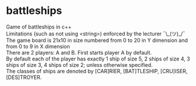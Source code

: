# battleships
Game of battleships in c++  
Limitations (such as not using \<string\>) enforced by the lecturer ¯\\\_(ツ)\_/¯  
The game board is 21x10 in size numbered from 0 to 20 in Y dimension and from 0 to 9
in X dimension  
There are 2 players: A and B. First starts player A by default.  
By default each of the player has exactly 1 ship of size 5, 2 ships of size 4, 3 ships of size 3, 4 
ships of size 2; unless otherwise specified.  
The classes of ships are denoted by [CAR]RIER, 
[BAT]TLESHIP, [CRU]ISER, [DES]TROYER.

